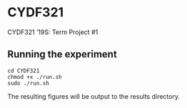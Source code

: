 # CYDF321
CYDF321 ’19S: Term Project #1

## Running the experiment
```
cd CYDF321
chmod +x ./run.sh
sudo ./run.sh
```

The resulting figures will be output to the results directory.
